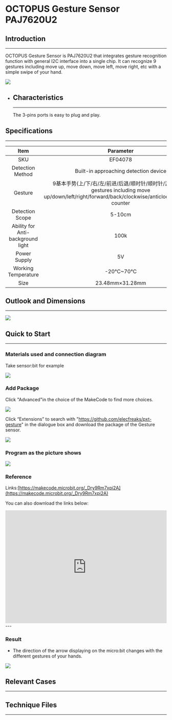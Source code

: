 # OCTOPUS Gesture Sensor PAJ7620U2

## Introduction
---
OCTOPUS Gesture Sensor is PAJ7620U2 that integrates gesture recognition function with general I2C interface into a single chip. It can recognize 9 gestures including move up, move down, move left, move right, etc with a simple swipe of your hand.

 ![](./images/AVBdYeR.jpg)

- ## Characteristics

  ------

  The 3-pins ports is easy to plug and play.

## Specifications
---
Item | Parameter 
:-: | :-: 
SKU|EF04078
Detection Method|Built-in approaching detection device
Gesture|9基本手势(上/下/右/左/前进/后退/顺时针/顺时针/波计数）9 gestures including move up/down/left/right/forward/back/clockwise/anticlockwise/pulse counter
Detection Scope|5-10cm
Ability for Anti-background light|100k
Power Supply|5V
Working Temperature|-20℃~70℃
Size|23.48mm×31.28mm

## Outlook and Dimensions
---

 ![](./images/FW7bmzW.png)

## Quick to Start
---
### Materials used and connection diagram



Take sensor:bit for example

![](./images/ef04078_08.jpg)

### Add Package

Click "Advanced"in the choice of the MakeCode to find more choices.

![](./images/smtcNoB.png)

Click “Extensions” to search with "https://github.com/elecfreaks/pxt-gesture" in the dialogue box and download the package of the Gesture sensor.

![](./images/ef04078_05.png)

### Program as the picture shows

![](./images/ef04078_06.png)

### Reference
Links:[https://makecode.microbit.org/_Dry9Rm7xpi2A](https://makecode.microbit.org/_Dry9Rm7xpi2A)

You can also download the links below:

<div style="position:relative;height:0;padding-bottom:70%;overflow:hidden;"><iframe style="position:absolute;top:0;left:0;width:100%;height:100%;" src="https://makecode.microbit.org/#pub:_Dry9Rm7xpi2A" frameborder="0" sandbox="allow-popups allow-forms allow-scripts allow-same-origin"></iframe></div>  
---

### Result
- The direction of the arrow displaying on the micro:bit changes with the different gestures of your hands.   

![](./images/ef04078_07.gif)

## Relevant Cases

------

## Technique Files

---
